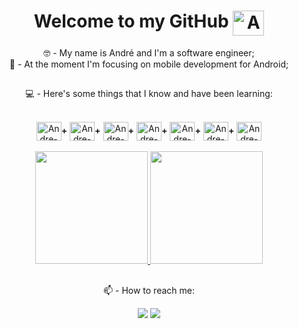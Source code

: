 <h1 align="center">Welcome to my GitHub <a href="https://github.com/softdevandre" target="_blank"><img align="top" height="40" width="50" alt="Andre-GitHub" src="https://cdn.jsdelivr.net/gh/devicons/devicon/icons/github/github-original.svg"/></a></h1>

<p align="center">🤓 - My name is André and I'm a software engineer;<br>
  📱 - At the moment I'm focusing on mobile development for Android;</p>
  
  ##
  
<p align="center">💻 - Here's some things that I know and have been learning:</p>
  
<div align="center" style="display: inline_block"><br>
  <a href="https://developer.android.com/" target="_blank"><img align="center" alt="Andre-Android" height="30" width="40" src="https://cdn.jsdelivr.net/gh/devicons/devicon/icons/android/android-plain.svg"></a><b>+</b>
  <a href="https://kotlinlang.org/" target="_blank"><img align="center" alt="Andre-Kotlin" height="30" width="40" src="https://cdn.jsdelivr.net/gh/devicons/devicon/icons/kotlin/kotlin-original.svg"></a><b>+</b>
  <a href="https://devdocs.io/html/" target="_blank"><img align="center" alt="Andre-HTML" height="30" width="40" src="https://cdn.jsdelivr.net/gh/devicons/devicon/icons/html5/html5-plain.svg"></a><b>+</b>
  <a href="https://devdocs.io/css/" target="_blank"><img align="center" alt="Andre-CSS" height="30" width="40" src="https://cdn.jsdelivr.net/gh/devicons/devicon/icons/css3/css3-plain.svg"></a><b>+</b>
  <a href="https://www.javascript.com/" target="_blank"><img align="center" alt="Andre-JS" height="30" width="40" src="https://cdn.jsdelivr.net/gh/devicons/devicon/icons/javascript/javascript-plain.svg"></a><b>+</b>
  <a href="https://www.python.org/" target="_blank"><img align="center" alt="Andre-Python" height="30" width="40" src="https://cdn.jsdelivr.net/gh/devicons/devicon/icons/python/python-original.svg"></a><b>+</b>
  <a href="https://ubuntu.com/" target="_blank"><img align="center" alt="Andre-Ubuntu" height="30" width="40" src="https://cdn.jsdelivr.net/gh/devicons/devicon/icons/ubuntu/ubuntu-plain.svg"></a>
</div><br>

<div align="center">
  <a href="https://github.com/softdevandre">
  <img height="180em" src="https://github-readme-stats.vercel.app/api?username=softdevandre&show_icons=true&theme=gotham&include_all_commits=true&count_private=true&hide_border=true&bg_color=ffffff00&title_color=3ddc84&icon_color=a4c439&text_color=4285f4">
  <img height="180em" src="https://github-readme-stats.vercel.app/api/top-langs/?username=softdevandre&layout=default&langs_count=7&theme=gotham&hide_border=true&bg_color=ffffff00&title_color=3ddc844&icon_color=a4c439&text_color=4285f4"/></a></div>

##

<p align="center"> 📫 - How to reach me:</p>

<div align="center"> 
  <a href = "mailto:softdev.andre@gmail.com"><img src="https://img.shields.io/badge/Gmail-D14836?style=for-the-badge&logo=gmail&logoColor=white" target="_blank"></a>
  <a href="https://www.linkedin.com/in/andremoraesfilho/" target="_blank"><img src="https://img.shields.io/badge/-LinkedIn-%230077B5?style=for-the-badge&logo=linkedin&logoColor=white" target="_blank"></a> 
</div>
